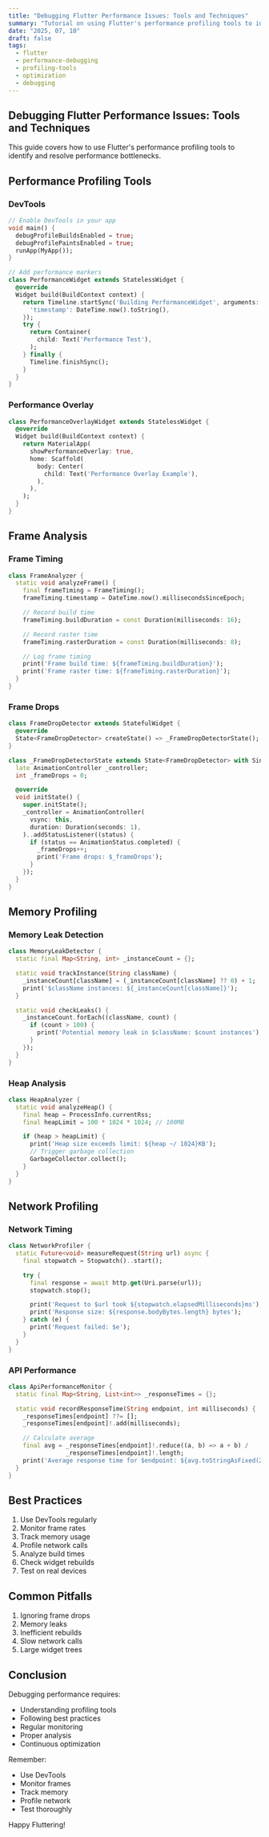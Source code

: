 ```yaml
---
title: "Debugging Flutter Performance Issues: Tools and Techniques"
summary: "Tutorial on using Flutter's performance profiling tools to identify and resolve performance bottlenecks in applications."
date: "2025, 07, 10"
draft: false
tags:
  - flutter
  - performance-debugging
  - profiling-tools
  - optimization
  - debugging
---
```


## Debugging Flutter Performance Issues: Tools and Techniques

This guide covers how to use Flutter's performance profiling tools to identify and resolve performance bottlenecks.

## Performance Profiling Tools

### DevTools

```dart
// Enable DevTools in your app
void main() {
  debugProfileBuildsEnabled = true;
  debugProfilePaintsEnabled = true;
  runApp(MyApp());
}

// Add performance markers
class PerformanceWidget extends StatelessWidget {
  @override
  Widget build(BuildContext context) {
    return Timeline.startSync('Building PerformanceWidget', arguments: {
      'timestamp': DateTime.now().toString(),
    });
    try {
      return Container(
        child: Text('Performance Test'),
      );
    } finally {
      Timeline.finishSync();
    }
  }
}
```

### Performance Overlay

```dart
class PerformanceOverlayWidget extends StatelessWidget {
  @override
  Widget build(BuildContext context) {
    return MaterialApp(
      showPerformanceOverlay: true,
      home: Scaffold(
        body: Center(
          child: Text('Performance Overlay Example'),
        ),
      ),
    );
  }
}
```

## Frame Analysis

### Frame Timing

```dart
class FrameAnalyzer {
  static void analyzeFrame() {
    final frameTiming = FrameTiming();
    frameTiming.timestamp = DateTime.now().millisecondsSinceEpoch;

    // Record build time
    frameTiming.buildDuration = const Duration(milliseconds: 16);

    // Record raster time
    frameTiming.rasterDuration = const Duration(milliseconds: 8);

    // Log frame timing
    print('Frame build time: ${frameTiming.buildDuration}');
    print('Frame raster time: ${frameTiming.rasterDuration}');
  }
}
```

### Frame Drops

```dart
class FrameDropDetector extends StatefulWidget {
  @override
  State<FrameDropDetector> createState() => _FrameDropDetectorState();
}

class _FrameDropDetectorState extends State<FrameDropDetector> with SingleTickerProviderStateMixin {
  late AnimationController _controller;
  int _frameDrops = 0;

  @override
  void initState() {
    super.initState();
    _controller = AnimationController(
      vsync: this,
      duration: Duration(seconds: 1),
    )..addStatusListener((status) {
      if (status == AnimationStatus.completed) {
        _frameDrops++;
        print('Frame drops: $_frameDrops');
      }
    });
  }
}
```

## Memory Profiling

### Memory Leak Detection

```dart
class MemoryLeakDetector {
  static final Map<String, int> _instanceCount = {};

  static void trackInstance(String className) {
    _instanceCount[className] = (_instanceCount[className] ?? 0) + 1;
    print('$className instances: ${_instanceCount[className]}');
  }

  static void checkLeaks() {
    _instanceCount.forEach((className, count) {
      if (count > 100) {
        print('Potential memory leak in $className: $count instances');
      }
    });
  }
}
```

### Heap Analysis

```dart
class HeapAnalyzer {
  static void analyzeHeap() {
    final heap = ProcessInfo.currentRss;
    final heapLimit = 100 * 1024 * 1024; // 100MB

    if (heap > heapLimit) {
      print('Heap size exceeds limit: ${heap ~/ 1024}KB');
      // Trigger garbage collection
      GarbageCollector.collect();
    }
  }
}
```

## Network Profiling

### Network Timing

```dart
class NetworkProfiler {
  static Future<void> measureRequest(String url) async {
    final stopwatch = Stopwatch()..start();

    try {
      final response = await http.get(Uri.parse(url));
      stopwatch.stop();

      print('Request to $url took ${stopwatch.elapsedMilliseconds}ms');
      print('Response size: ${response.bodyBytes.length} bytes');
    } catch (e) {
      print('Request failed: $e');
    }
  }
}
```

### API Performance

```dart
class ApiPerformanceMonitor {
  static final Map<String, List<int>> _responseTimes = {};

  static void recordResponseTime(String endpoint, int milliseconds) {
    _responseTimes[endpoint] ??= [];
    _responseTimes[endpoint]!.add(milliseconds);

    // Calculate average
    final avg = _responseTimes[endpoint]!.reduce((a, b) => a + b) /
                _responseTimes[endpoint]!.length;
    print('Average response time for $endpoint: ${avg.toStringAsFixed(2)}ms');
  }
}
```

## Best Practices

1. Use DevTools regularly
2. Monitor frame rates
3. Track memory usage
4. Profile network calls
5. Analyze build times
6. Check widget rebuilds
7. Test on real devices

## Common Pitfalls

1. Ignoring frame drops
2. Memory leaks
3. Inefficient rebuilds
4. Slow network calls
5. Large widget trees

## Conclusion

Debugging performance requires:

- Understanding profiling tools
- Following best practices
- Regular monitoring
- Proper analysis
- Continuous optimization

Remember:

- Use DevTools
- Monitor frames
- Track memory
- Profile network
- Test thoroughly

Happy Fluttering!
